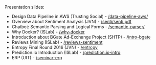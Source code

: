 Presentation slides:

* Design Data Pipeline in AWS (Trusting Social) - [/data-pipeline-aws/](/data-pipeline-aws/design-datapipeline-aws.pdf)
* Overview about Sentiment Analysis (JVN) - [/senti/senti.pdf](/senti/senti.pdf)
* Chatbot: Semantic Parsing and Logical Forms - [/semantic-parser/](/semantic-parser/semantic-parser.pdf)
* Why Docker? (ISLab) - [/why-docker](/why-docker)
* Introduction about BGate Ad-Exchange Project (SHTP) - [/intro-bgate](/intro-bgate)
* Reviews Mining (ISLab) - [/reviews-sentiment](/reviews-sentiment)
* Entropy Final Round 2016 (JVN) - [/entropy](/entropy)
* Prediction.io Introduction (ISLab) - [/prediction.io-intro](/prediction.io-intro)
* ERP (UIT) - [/seminar-erp](/seminar-erp)
